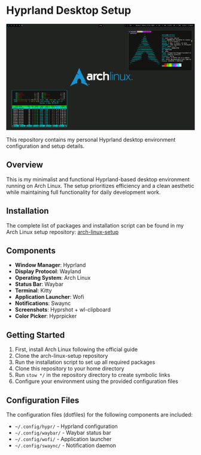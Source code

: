 # Hyprland Desktop Setup

![My Wayland Desktop Setup](/images/setup.png)

This repository contains my personal Hyprland desktop environment configuration and setup details.

## Overview

This is my minimalist and functional Hyprland-based desktop environment running on Arch Linux. The setup prioritizes efficiency and a clean aesthetic while maintaining full functionality for daily development work.

## Installation

The complete list of packages and installation script can be found in my Arch Linux setup repository:
[arch-linux-setup](https://github.com/max8989/arch-linux-setup)

## Components

- **Window Manager**: Hyprland
- **Display Protocol**: Wayland
- **Operating System**: Arch Linux
- **Status Bar**: Waybar
- **Terminal**: Kitty
- **Application Launcher**: Wofi
- **Notifications**: Swaync
- **Screenshots**: Hyprshot + wl-clipboard
- **Color Picker**: Hyprpicker

## Getting Started

1. First, install Arch Linux following the official guide
2. Clone the arch-linux-setup repository
3. Run the installation script to set up all required packages
4. Clone this repository to your home directory
5. Run `stow */` in the repository directory to create symbolic links
6. Configure your environment using the provided configuration files

## Configuration Files

The configuration files (dotfiles) for the following components are included:

- `~/.config/hypr/` - Hyprland configuration
- `~/.config/waybar/` - Waybar status bar
- `~/.config/wofi/` - Application launcher
- `~/.config/swaync/` - Notification daemon
